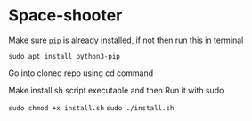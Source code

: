 # Space-shooter

Make sure `pip` is already installed, if not then run this in terminal 

`sudo apt install python3-pip`

Go into cloned repo using cd command

Make install.sh script executable and then Run it with sudo 

`sudo chmod +x install.sh`
`sudo ./install.sh`

